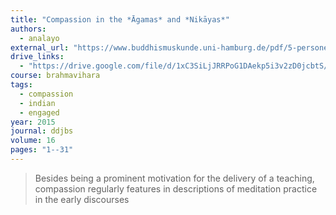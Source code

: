 ```yaml
---
title: "Compassion in the *Āgamas* and *Nikāyas*"
authors:
  - analayo
external_url: "https://www.buddhismuskunde.uni-hamburg.de/pdf/5-personen/analayo/compassion.pdf"
drive_links:
  - "https://drive.google.com/file/d/1xC3SiLjJRRPoG1DAekp5i3v2zD0jcbtS/view?usp=drivesdk"
course: brahmavihara
tags:
  - compassion
  - indian
  - engaged
year: 2015
journal: ddjbs
volume: 16
pages: "1--31"
---
```


> Besides being a prominent motivation for the delivery of a teaching, compassion regularly features in descriptions of meditation practice in the early discourses
